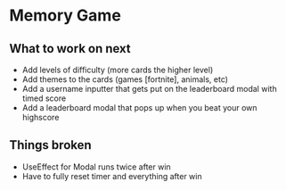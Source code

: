 # Memory Game

## What to work on next
- Add levels of difficulty (more cards the higher level)
- Add themes to the cards (games [fortnite], animals, etc)
- Add a username inputter that gets put on the leaderboard modal with timed score
- Add a leaderboard modal that pops up when you beat your own highscore

## Things broken
- UseEffect for Modal runs twice after win
- Have to fully reset timer and everything after win
